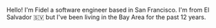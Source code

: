 Hello! I'm Fidel a software engineer based in San Francisco. I'm from El Salvador 🇸🇻 but I've been living in the Bay Area for the past 12 years.
